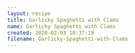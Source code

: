```yaml
---
layout: recipe
title: Garlicky Spaghetti with Clams
name: Garlicky Spaghetti with Clams
created: 2020-02-03 10:37:19
filename: Garlicky-Spaghetti-with-Clams
---
```

